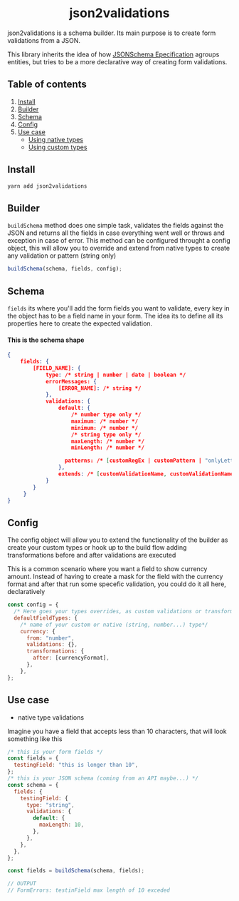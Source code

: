 <h1 align="center">json2validations</h1>

json2validations is a schema builder. Its main purpose is to create form validations from a JSON.

This library inherits the idea of how [JSONSchema Epecification](https://cswr.github.io/JsonSchema/) agroups entities, but tries to be a more declarative way of creating form validations.

## Table of contents

1. [Install ](#Install)
2. [Builder ](#Builder)
3. [Schema](#Schema)
4. [Config](#Config)
5. [Use case](#Usecase)
   - [Using native types](#native)
   - [Using custom types](#custom)

## Install

```sh
yarn add json2validations
```

## Builder

`buildSchema` method does one simple task, validates the fields against the JSON and returns all the fields in case everything went well or throws and exception in case of error. This method can be configured throught a config object, this will allow you to override and extend from native types to create any validation or pattern (string only)

```js
buildSchema(schema, fields, config);
```

## Schema

`fields` its where you'll add the form fields you want to validate, every key in the object has to be a field name in your form. The idea its to define all its properties here to create the expected validation.

#### This is the schema shape

```json
{
    fields: {
        [FIELD_NAME]: {
            type: /* string | number | date | boolean */
            errorMessages: {
                [ERROR_NAME]: /* string */
            },
            validations: {
                default: {
                    /* number type only */
                    maximum: /* number */
                    minimum: /* number */
                    /* string type only */
                    maxLength: /* number */
                    minLength: /* number */

                  patterns: /* [customRegEx | customPattern | "onlyLetters" ] */
                },
                extends: /* [customValidationName, customValidationName2] */
            }
        }
     }
}
```

## Config

The config object will allow you to extend the functionality of the builder as create your custom types or hook up to the build flow adding transformations before and after validations are executed

This is a common scenario where you want a field to show currency amount.
Instead of having to create a mask for the field with the currency format and after that run some specefic validation, you could do it all here, declaratively

```js
const config = {
  /* Here goes your types overrides, as custom validations or transformations */
  defaultFieldTypes: {
    /* name of your custom or native (string, number...) type*/
    currency: {
      from: "number",
      validations: {},
      transformations: {
        after: [currencyFormat],
      },
    },
};
```

## Use case

- native type validations

Imagine you have a field that accepts less than 10 characters, that will look something like this

```js
/* this is your form fields */
const fields = {
  testingField: "this is longer than 10",
};
/* this is your JSON schema (coming from an API maybe...) */
const schema = {
  fields: {
    testingField: {
      type: "string",
      validations: {
        default: {
          maxLength: 10,
        },
      },
    },
  },
};

const fields = buildSchema(schema, fields);

// OUTPUT
// FormErrors: testinField max length of 10 exceded
```
